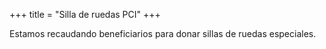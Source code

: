 +++
title = "Silla de ruedas PCI"
+++

Estamos recaudando beneficiarios para donar sillas de ruedas especiales.

<!--more-->